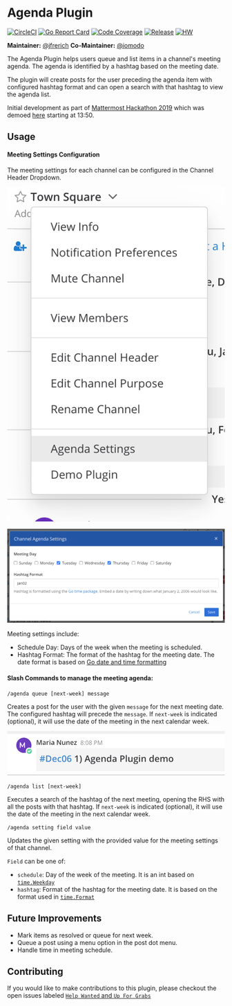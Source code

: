 # Agenda Plugin

[![CircleCI](https://img.shields.io/circleci/project/github/mattermost/mattermost-plugin-agenda/master.svg)](https://circleci.com/gh/mattermost/mattermost-plugin-agenda)
[![Go Report Card](https://goreportcard.com/badge/github.com/mattermost/mattermost-plugin-agenda)](https://goreportcard.com/report/github.com/mattermost/mattermost-plugin-agenda)
[![Code Coverage](https://img.shields.io/codecov/c/github/mattermost/mattermost-plugin-agenda/master.svg)](https://codecov.io/gh/mattermost/mattermost-plugin-agenda)
[![Release](https://img.shields.io/github/v/release/mattermost/mattermost-plugin-agenda?include_prereleases)](https://github.com/mattermost/mattermost-plugin-agenda/releases/latest)
[![HW](https://img.shields.io/github/issues/mattermost/mattermost-plugin-agenda/Up%20For%20Grabs?color=dark%20green&label=Help%20Wanted)](https://github.com/mattermost/mattermost-plugin-agenda/issues?q=is%3Aissue+is%3Aopen+sort%3Aupdated-desc+label%3A%22Up+For+Grabs%22+label%3A%22Help+Wanted%22)

**Maintainer:** [@jfrerich](https://github.com/jfrerich)
**Co-Maintainer:** [@iomodo](https://github.com/iomodo)

The Agenda Plugin helps users queue and list items in a channel's meeting agenda. The agenda is identified by a hashtag based on the meeting date.

The plugin will create posts for the user preceding the agenda item with configured hashtag format and can open a search with that hashtag to view the agenda list. 

Initial development as part of [Mattermost Hackathon 2019](https://github.com/mattermost/mattermost-hackathon-nov2019) which was demoed [here](https://drive.google.com/file/d/1t-ho4ZwGDxLVVWUi0sX7KpQZqKNxujlJ/view) starting at 13:50.

## Usage

#### Meeting Settings Configuration

The meeting settings for each channel can be configured in the Channel Header Dropdown.

![channel_header_menu](./assets/channelHeaderDropdown.png)

![settings_dialog](./assets/settingsDialog.png)

Meeting settings include:

- Schedule Day: Days of the week when the meeting is scheduled.
- Hashtag Format: The format of the hashtag for the meeting date. The date format is based on [Go date and time formatting](https://yourbasic.org/golang/format-parse-string-time-date-example/#standard-time-and-date-formats)

#### Slash Commands to manage the meeting agenda:

```
/agenda queue [next-week] message
```
Creates a post for the user with the given `message` for the next meeting date. The configured hashtag will precede the `message`.
If `next-week` is indicated (optional), it will use the date of the meeting in the next calendar week. 

![post_example](./assets/postExample.png)

```
/agenda list [next-week]
```
Executes a search of the hashtag of the next meeting, opening the RHS with all the posts with that hashtag. 
If `next-week` is indicated (optional), it will use the date of the meeting in the next calendar week. 

```
/agenda setting field value
```
Updates the given setting with the provided value for the meeting settings of that channel. 

`Field` can be one of:

- `schedule`: Day of the week of the meeting. It is an int based on [`time.Weekday`](https://golang.org/pkg/time/#Weekday)
- `hashtag`: Format of the hashtag for the meeting date. It is based on the format used in [`time.Format`](https://golang.org/pkg/time/#Time.Format)

## Future Improvements

- Mark items as resolved or queue for next week. 
- Queue a post using a menu option in the post dot menu. 
- Handle time in meeting schedule. 

## Contributing

If you would like to make contributions to this plugin, please checkout the open issues labeled [`Help Wanted` and `Up For Grabs`](https://github.com/mattermost/mattermost-plugin-agenda/issues?q=is%3Aopen+label%3A%22Up+For+Grabs%22+label%3A%22Help+Wanted%22)
